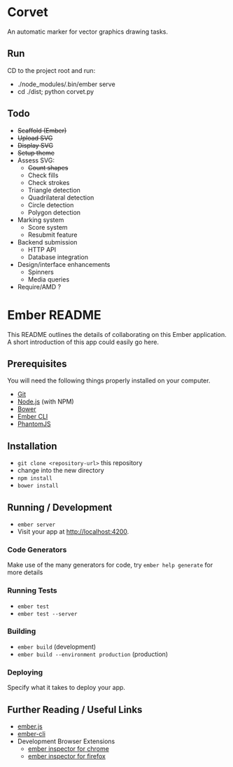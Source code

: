 # Corvet

An automatic marker for vector graphics drawing tasks.

Run
---
CD to the project root and run:
* ./node_modules/.bin/ember serve
* cd ./dist; python corvet.py

Todo
-----
* ~~Scaffold (Ember)~~
* ~~Upload SVG~~
* ~~Display SVG~~
* ~~Setup theme~~
* Assess SVG:
  * ~~Count shapes~~
  * Check fills
  * Check strokes
  * Triangle detection
  * Quadrilateral detection
  * Circle detection
  * Polygon detection
* Marking system
  * Score system
  * Resubmit feature
* Backend submission
  * HTTP API
  * Database integration
* Design/interface enhancements
  * Spinners
  * Media queries
* Require/AMD ?


Ember README
============

This README outlines the details of collaborating on this Ember application.
A short introduction of this app could easily go here.

## Prerequisites

You will need the following things properly installed on your computer.

* [Git](http://git-scm.com/)
* [Node.js](http://nodejs.org/) (with NPM)
* [Bower](http://bower.io/)
* [Ember CLI](http://ember-cli.com/)
* [PhantomJS](http://phantomjs.org/)

## Installation

* `git clone <repository-url>` this repository
* change into the new directory
* `npm install`
* `bower install`

## Running / Development

* `ember server`
* Visit your app at [http://localhost:4200](http://localhost:4200).

### Code Generators

Make use of the many generators for code, try `ember help generate` for more details

### Running Tests

* `ember test`
* `ember test --server`

### Building

* `ember build` (development)
* `ember build --environment production` (production)

### Deploying

Specify what it takes to deploy your app.

## Further Reading / Useful Links

* [ember.js](http://emberjs.com/)
* [ember-cli](http://ember-cli.com/)
* Development Browser Extensions
  * [ember inspector for chrome](https://chrome.google.com/webstore/detail/ember-inspector/bmdblncegkenkacieihfhpjfppoconhi)
  * [ember inspector for firefox](https://addons.mozilla.org/en-US/firefox/addon/ember-inspector/)

